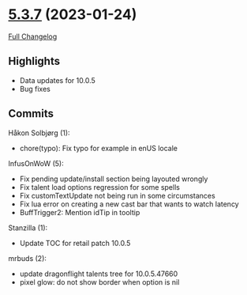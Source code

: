 # [5.3.7](https://github.com/WeakAuras/WeakAuras2/tree/5.3.7) (2023-01-24)

[Full Changelog](https://github.com/WeakAuras/WeakAuras2/compare/5.3.6...5.3.7)

## Highlights

 - Data updates for 10.0.5
- Bug fixes 

## Commits

Håkon Solbjørg (1):

- chore(typo): Fix typo for example in enUS locale

InfusOnWoW (5):

- Fix pending update/install section being layouted wrongly
- Fix talent load options regression for some spells
- Fix customTextUpdate not being run in some circumstances
- Fix lua error on creating a new cast bar that wants to watch latency
- BuffTrigger2: Mention idTip in tooltip

Stanzilla (1):

- Update TOC for retail patch 10.0.5

mrbuds (2):

- update dragonflight talents tree for 10.0.5.47660
- pixel glow: do not show border when option is nil

